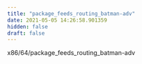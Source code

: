 ```yaml
---
title: "package_feeds_routing_batman-adv"
date: 2021-05-05 14:26:58.901359
hidden: false
draft: false
---
```


x86/64/package_feeds_routing_batman-adv

